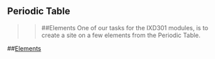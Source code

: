 Periodic Table
--------------

>>##Elements
>One of our tasks for the IXD301 modules, is to create a site on a few elements from the Periodic Table. 

##[Elements](https://LeahSmyth.github.io/elements/index.html)